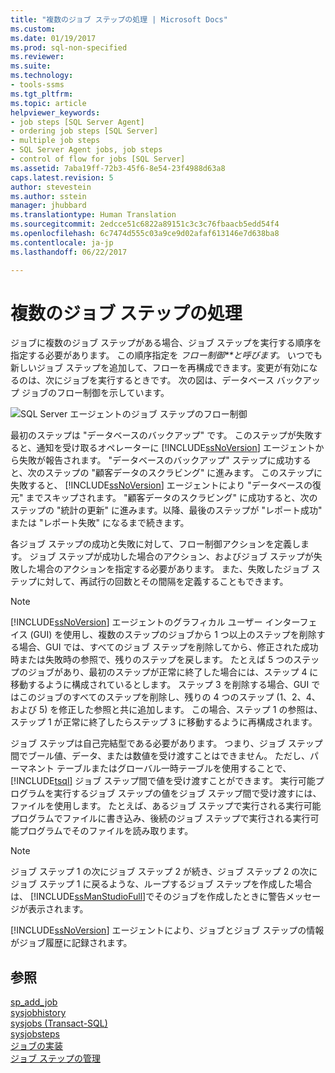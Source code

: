```yaml
---
title: "複数のジョブ ステップの処理 | Microsoft Docs"
ms.custom: 
ms.date: 01/19/2017
ms.prod: sql-non-specified
ms.reviewer: 
ms.suite: 
ms.technology:
- tools-ssms
ms.tgt_pltfrm: 
ms.topic: article
helpviewer_keywords:
- job steps [SQL Server Agent]
- ordering job steps [SQL Server]
- multiple job steps
- SQL Server Agent jobs, job steps
- control of flow for jobs [SQL Server]
ms.assetid: 7aba19ff-72b3-45f6-8e54-23f4988d63a8
caps.latest.revision: 5
author: stevestein
ms.author: sstein
manager: jhubbard
ms.translationtype: Human Translation
ms.sourcegitcommit: 2edcce51c6822a89151c3c3c76fbaacb5edd54f4
ms.openlocfilehash: 6c7474d555c03a9ce9d02afaf613146e7d638ba8
ms.contentlocale: ja-jp
ms.lasthandoff: 06/22/2017

---
```

# <a name="handle-multiple-job-steps"></a>複数のジョブ ステップの処理
ジョブに複数のジョブ ステップがある場合、ジョブ ステップを実行する順序を指定する必要があります。 この順序指定を *フロー制御**と呼びます。* いつでも新しいジョブ ステップを追加して、フローを再構成できます。変更が有効になるのは、次にジョブを実行するときです。 次の図は、データベース バックアップ ジョブのフロー制御を示しています。  
  
![SQL Server エージェントのジョブ ステップのフロー制御](../../ssms/agent/media/dbflow01.gif "SQL Server エージェントのジョブ ステップのフロー制御")  
  
最初のステップは "データベースのバックアップ" です。 このステップが失敗すると、通知を受け取るオペレーターに [!INCLUDE[ssNoVersion](../../includes/ssnoversion_md.md)] エージェントから失敗が報告されます。 "データベースのバックアップ" ステップに成功すると、次のステップの "顧客データのスクラビング" に進みます。 このステップに失敗すると、 [!INCLUDE[ssNoVersion](../../includes/ssnoversion_md.md)] エージェントにより "データベースの復元" までスキップされます。 "顧客データのスクラビング" に成功すると、次のステップの "統計の更新" に進みます。以降、最後のステップが "レポート成功" または "レポート失敗" になるまで続きます。  
  
各ジョブ ステップの成功と失敗に対して、フロー制御アクションを定義します。 ジョブ ステップが成功した場合のアクション、およびジョブ ステップが失敗した場合のアクションを指定する必要があります。 また、失敗したジョブ ステップに対して、再試行の回数とその間隔を定義することもできます。  
  
> [!NOTE]  
> [!INCLUDE[ssNoVersion](../../includes/ssnoversion_md.md)] エージェントのグラフィカル ユーザー インターフェイス (GUI) を使用し、複数のステップのジョブから 1 つ以上のステップを削除する場合、GUI では、すべてのジョブ ステップを削除してから、修正された成功時または失敗時の参照で、残りのステップを戻します。 たとえば 5 つのステップのジョブがあり、最初のステップが正常に終了した場合には、ステップ 4 に移動するように構成されているとします。 ステップ 3 を削除する場合、GUI ではこのジョブのすべてのステップを削除し、残りの 4 つのステップ (1、2、4、および 5) を修正した参照と共に追加します。 この場合、ステップ 1 の参照は、ステップ 1 が正常に終了したらステップ 3 に移動するように再構成されます。  
  
ジョブ ステップは自己完結型である必要があります。 つまり、ジョブ ステップ間でブール値、データ、または数値を受け渡すことはできません。 ただし、パーマネント テーブルまたはグローバル一時テーブルを使用することで、 [!INCLUDE[tsql](../../includes/tsql_md.md)] ジョブ ステップ間で値を受け渡すことができます。 実行可能プログラムを実行するジョブ ステップの値をジョブ ステップ間で受け渡すには、ファイルを使用します。 たとえば、あるジョブ ステップで実行される実行可能プログラムでファイルに書き込み、後続のジョブ ステップで実行される実行可能プログラムでそのファイルを読み取ります。  
  
> [!NOTE]  
> ジョブ ステップ 1 の次にジョブ ステップ 2 が続き、ジョブ ステップ 2 の次にジョブ ステップ 1 に戻るような、ループするジョブ ステップを作成した場合は、 [!INCLUDE[ssManStudioFull](../../includes/ssmanstudiofull_md.md)]でそのジョブを作成したときに警告メッセージが表示されます。  
  
[!INCLUDE[ssNoVersion](../../includes/ssnoversion_md.md)] エージェントにより、ジョブとジョブ ステップの情報がジョブ履歴に記録されます。  
  
## <a name="see-also"></a>参照  
[sp_add_job](http://msdn.microsoft.com/en-us/6ca8fe2c-7b1c-4b59-b4c7-e3b7485df274)  
[sysjobhistory](http://msdn.microsoft.com/en-us/1b1fcdbb-2af2-45e6-bf3f-e8279432ce13)  
[sysjobs (Transact-SQL)](http://msdn.microsoft.com/en-us/e244a6a5-54c2-47a6-8039-dd1852b0ae59)  
[sysjobsteps](http://msdn.microsoft.com/en-us/978b8205-535b-461c-91f3-af9b08eca467)  
[ジョブの実装](../../ssms/agent/implement-jobs.md)  
[ジョブ ステップの管理](../../ssms/agent/manage-job-steps.md)  
  


